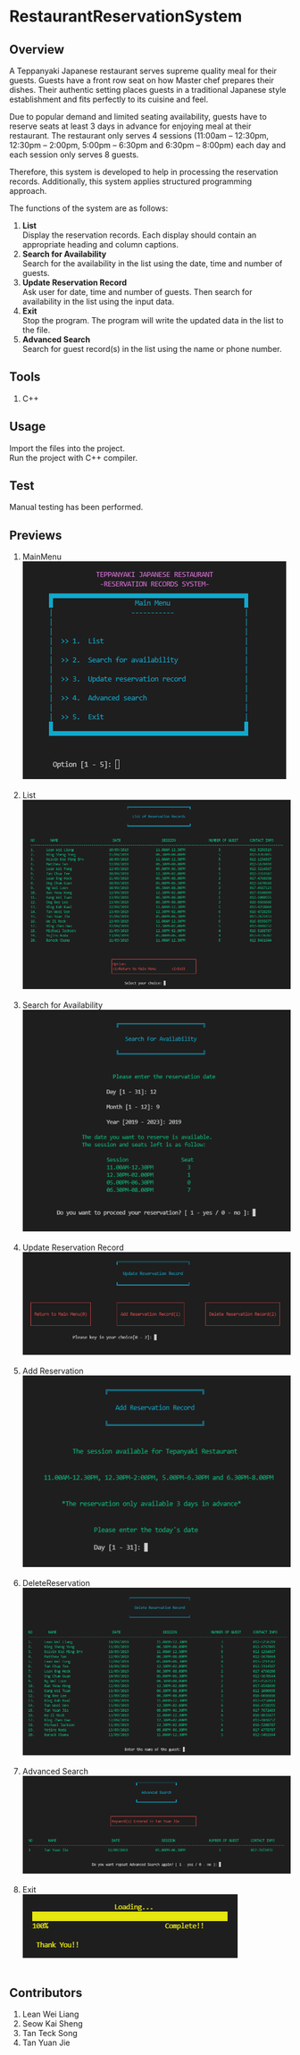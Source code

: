 # RestaurantReservationSystem

## Overview
<p>A Teppanyaki Japanese restaurant serves supreme quality meal for their guests. Guests have a front row seat on how Master chef prepares their dishes. Their authentic setting places guests in a traditional Japanese style establishment and fits perfectly to its cuisine and feel.</p>
<p>Due to popular demand and limited seating availability, guests have to reserve seats at least 3 days in advance for enjoying meal at their restaurant. The restaurant only serves 4 sessions (11:00am – 12:30pm, 12:30pm – 2:00pm, 5:00pm – 6:30pm and 6:30pm – 8:00pm) each day and each session only serves 8 guests.</p>
<p>Therefore, this system is developed to help in processing the reservation records. Additionally, this system applies structured programming approach.</p>
<p>The functions of the system are as follows:</p>

1. **List** <br> Display the reservation records. Each display should contain an appropriate heading and column captions.
2. **Search for Availability** <br> Search for the availability in the list using the date, time and number of guests.
3. **Update Reservation Record** <br> Ask user for date, time and number of guests. Then search for availability in the list using the input data.
4. **Exit** <br> Stop the program. The program will write the updated data in the list to the file.
5. **Advanced Search** <br> Search for guest record(s) in the list using the name or phone number.

## Tools
1. C++

## Usage
Import the files into the project. <br>
Run the project with C++ compiler.

## Test
Manual testing has been performed.

## Previews
1. MainMenu <br> <img src="previews/MainMenu.png"><br><br>
2. List <br> <img src="previews/List.png"><br><br>
3. Search for Availability <br> <img src="previews/SearchForAvailability.png"><br><br>
4. Update Reservation Record <br> <img src="previews/UpdateReservation.png"><br><br>
5. Add Reservation <br> <img src="previews/AddReservation.png"><br><br>
6. DeleteReservation <br> <img src="previews/DeleteReservation.png"><br><br>
7. Advanced Search <br> <img src="previews/AdvancedSearch.png"><br><br>
8. Exit <br> <img src="previews/Exit.png"><br><br>

## Contributors
1. Lean Wei Liang
2. Seow Kai Sheng
3. Tan Teck Song
4. Tan Yuan Jie
